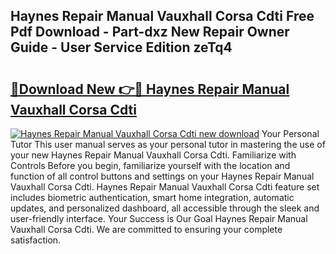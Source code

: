 ## Haynes Repair Manual Vauxhall Corsa Cdti Free Pdf Download - Part-dxz New Repair Owner Guide - User Service Edition zeTq4

# <h2><a href="http://bc94032.oget.top/?id=Haynes+Repair+Manual+Vauxhall+Corsa+Cdti">🔗Download New 👉🔴 Haynes Repair Manual Vauxhall Corsa Cdti</a></h2>

[![Haynes Repair Manual Vauxhall Corsa Cdti new download](https://i.imgur.com/5g1atiW.png)](http://bc94032.oget.top/?id=Haynes+Repair+Manual+Vauxhall+Corsa+Cdti)
Your Personal Tutor This user manual serves as your personal tutor in mastering the use of your new Haynes Repair Manual Vauxhall Corsa Cdti. Familiarize with Controls Before you begin, familiarize yourself with the location and function of all control buttons and settings on your Haynes Repair Manual Vauxhall Corsa Cdti. Haynes Repair Manual Vauxhall Corsa Cdti feature set includes biometric authentication, smart home integration, automatic updates, and personalized dashboard, all accessible through the sleek and user-friendly interface. Your Success is Our Goal Haynes Repair Manual Vauxhall Corsa Cdti. We are committed to ensuring your complete satisfaction.
